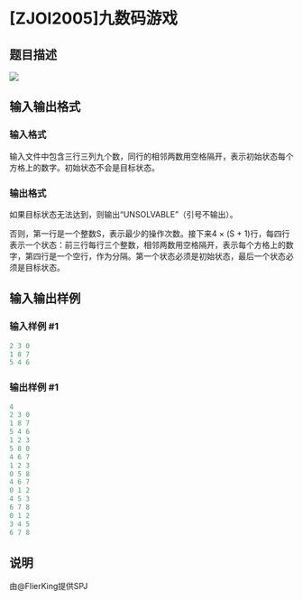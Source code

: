 # [ZJOI2005]九数码游戏

## 题目描述

![](https://cdn.luogu.com.cn/upload/pic/1701.png)

## 输入输出格式

### 输入格式

输入文件中包含三行三列九个数，同行的相邻两数用空格隔开，表示初始状态每个方格上的数字。初始状态不会是目标状态。

### 输出格式

如果目标状态无法达到，则输出“UNSOLVABLE”（引号不输出）。

否则，第一行是一个整数S，表示最少的操作次数。接下来4 × (S + 1)行，每四行表示一个状态：前三行每行三个整数，相邻两数用空格隔开，表示每个方格上的数字，第四行是一个空行，作为分隔。第一个状态必须是初始状态，最后一个状态必须是目标状态。

## 输入输出样例

### 输入样例 #1

```cpp
2 3 0
1 8 7
5 4 6

```
### 输出样例 #1

```cpp
4
2 3 0
1 8 7
5 4 6
1 2 3
5 8 0
4 6 7
1 2 3
0 5 8
4 6 7
0 1 2
4 5 3
6 7 8
0 1 2
3 4 5
6 7 8

```
## 说明

由@FlierKing提供SPJ

